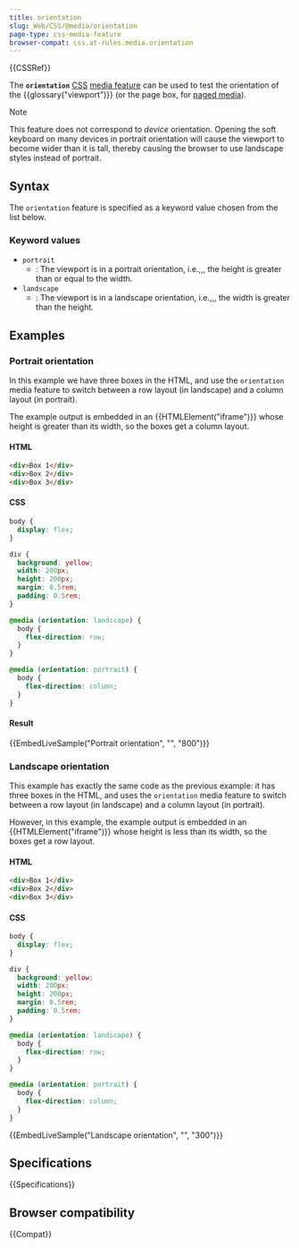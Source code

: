 ```yaml
---
title: orientation
slug: Web/CSS/@media/orientation
page-type: css-media-feature
browser-compat: css.at-rules.media.orientation
---
```


{{CSSRef}}

The **`orientation`** [CSS](/en-US/docs/Web/CSS) [media feature](/en-US/docs/Web/CSS/@media#media_features) can be used to test the orientation of the {{glossary("viewport")}} (or the page box, for [paged media](/en-US/docs/Web/CSS/CSS_paged_media)).

> [!NOTE]
> This feature does not correspond to _device_ orientation. Opening the soft keyboard on many devices in portrait orientation will cause the viewport to become wider than it is tall, thereby causing the browser to use landscape styles instead of portrait.

## Syntax

The `orientation` feature is specified as a keyword value chosen from the list below.

### Keyword values

- `portrait`
  - : The viewport is in a portrait orientation, i.e.,,, the height is greater than or equal to the width.
- `landscape`
  - : The viewport is in a landscape orientation, i.e.,,, the width is greater than the height.

## Examples

### Portrait orientation

In this example we have three boxes in the HTML, and use the `orientation` media feature to switch between a row layout (in landscape) and a column layout (in portrait).

The example output is embedded in an {{HTMLElement("iframe")}} whose height is greater than its width, so the boxes get a column layout.

#### HTML

```html
<div>Box 1</div>
<div>Box 2</div>
<div>Box 3</div>
```

#### CSS

```css
body {
  display: flex;
}

div {
  background: yellow;
  width: 200px;
  height: 200px;
  margin: 0.5rem;
  padding: 0.5rem;
}

@media (orientation: landscape) {
  body {
    flex-direction: row;
  }
}

@media (orientation: portrait) {
  body {
    flex-direction: column;
  }
}
```

#### Result

{{EmbedLiveSample("Portrait orientation", "", "800")}}

### Landscape orientation

This example has exactly the same code as the previous example: it has three boxes in the HTML, and uses the `orientation` media feature to switch between a row layout (in landscape) and a column layout (in portrait).

However, in this example, the example output is embedded in an {{HTMLElement("iframe")}} whose height is less than its width, so the boxes get a row layout.

#### HTML

```html
<div>Box 1</div>
<div>Box 2</div>
<div>Box 3</div>
```

#### CSS

```css
body {
  display: flex;
}

div {
  background: yellow;
  width: 200px;
  height: 200px;
  margin: 0.5rem;
  padding: 0.5rem;
}

@media (orientation: landscape) {
  body {
    flex-direction: row;
  }
}

@media (orientation: portrait) {
  body {
    flex-direction: column;
  }
}
```

{{EmbedLiveSample("Landscape orientation", "", "300")}}

## Specifications

{{Specifications}}

## Browser compatibility

{{Compat}}

